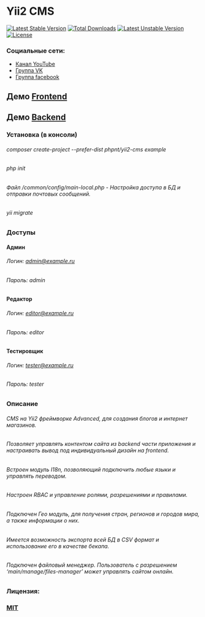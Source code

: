 # Yii2 CMS

[![Latest Stable Version](https://poser.pugx.org/phpnt/yii2-cms/v/stable)](https://packagist.org/packages/phpnt/yii2-cms) [![Total Downloads](https://poser.pugx.org/phpnt/yii2-cms/downloads)](https://packagist.org/packages/phpnt/yii2-cms) [![Latest Unstable Version](https://poser.pugx.org/phpnt/yii2-cms/v/unstable)](https://packagist.org/packages/phpnt/yii2-cms) [![License](https://poser.pugx.org/phpnt/yii2-chartjs/license)](https://packagist.org/packages/phpnt/yii2-cms)

### Социальные сети:
 - [Канал YouTube](https://www.youtube.com/c/phpnt)
 - [Группа VK](https://vk.com/phpnt)
 - [Группа facebook](https://www.facebook.com/Phpnt-595851240515413/)

## Демо <a href="http://cms.phpnt.com/" target="_blank">Frontend</a>
## Демо <a href="http://admin.cms.phpnt.com/" target="_blank">Backend</a>
### Установка (в консоли)
###### composer create-project --prefer-dist phpnt/yii2-cms example
###### php init
###### Файл /common/config/main-local.php - Настройка доступа в БД и отправки почтовых сообщений.
###### yii migrate

### Доступы
#### Админ
###### Логин: admin@example.ru<br>
###### Пароль: admin
#### Редактор
###### Логин: editor@example.ru<br>
###### Пароль: editor
#### Тестировщик
###### Логин: tester@example.ru<br>
###### Пароль: tester

### Описание
###### CMS на Yii2 фреймворке Advanced, для создания блогов и интернет магазинов.
###### Позволяет управлять контентом сайта из backend части приложения и настраивать вывод под индивидуальный дизайн на frontend.
###### Встроен модуль I18n, позволяющий подключить любые языки и управлять переводом.
###### Настроен RBAC и управление ролями, разрешениями и правилами.
###### Подключен Гео модуль, для получения стран, регионов и городов мира, а также информации о них.
###### Имеется возможность экспорта всей БД в CSV формат и использование его в качестве бекапа.
###### Подключен файловый менеджер. Пользователь с разрешением ‘main/manage/files-manager’ может управлять сайтом онлайн.

### Лицензия:
### [MIT](https://ru.wikipedia.org/wiki/%D0%9B%D0%B8%D1%86%D0%B5%D0%BD%D0%B7%D0%B8%D1%8F_MIT)